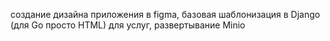 создание дизайна приложения в figma, базовая шаблонизация в Django (для Go просто HTML) для услуг, развертывание Minio